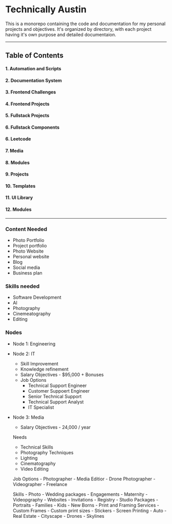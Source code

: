 # Technically Austin
This is a monorepo containing the code and documentation for my personal projects and objectives. It's organized by directory, with each project having it's own purpose and detailed documentaion.

---

## Table of Contents
#### 1. Automation and Scripts
#### 2. Documentation System
#### 3. Frontend Challenges
#### 4. Frontend Projects
#### 5. Fullstack Projects
#### 6. Fullstack Components
#### 6. Leetcode
#### 7. Media
#### 8. Modules
#### 9. Projects
#### 10. Templates
#### 11. UI Library
#### 12. Modules

---

### Content Needed
- Photo Portfolio
- Project portfolio
- Photo Website
- Personal website
- Blog
- Social media
- Business plan

### Skills needed
- Software Development
- AI
- Photography
- Cinemeatography
- Editing

### Nodes
- Node 1: Engineering


- Node 2: IT
    - Skill Improvement
    - Knowledge refinement
    - Salary Objectives - $95,000 + Bonuses
    - Job Options
        - Technical Support Engineer
        - Customer Suppoert Engineer
        - Senior Technical Support
        - Technical Support Analyst
        - IT Specialist

- Node 3: Media
    - Salary Objectives - 24,000 / year

    Needs

    - Technical Skills
    - Photography Techniques
    - Lighting
    - Cinematography
    - Video Editing

    Job Options
        - Photographer
        - Media Editior
        - Drone Photographer
        - Videographer
        - Freelance

    Skills
        - Photo
            - Wedding packages
                - Engagements
                - Maternity
                - Videopgraphy
                - Websites
                - Invitations
                - Registry
            - Studio Packages
                - Portraits
                - Families
                - Kids
                - New Borns
            - Print and Framing Services
                - Custom Frames
                - Custom print sizes
                - Stickers
                - Screen Printing
            - Auto
            - Real Estate
            - Cityscape
                - Drones
                - Skylines










    







